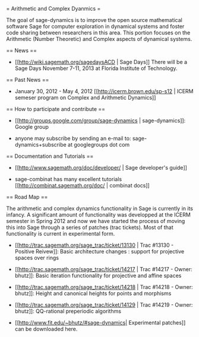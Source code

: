 = Arithmetic and Complex Dyanmics =

The goal of sage-dynamics is to improve the open source mathematical software Sage for computer exploration in dynamical systems and foster code sharing between researchers in this area. This portion focuses on the Arithmetic (Number Theoretic) and Complex aspects of dynamical systems.

== News ==

 * [[http://wiki.sagemath.org/sagedaysACD | Sage Days]] There will be a Sage Days November 7-11, 2013 at Florida Institute of Technology.

== Past News ==

 * January 30, 2012 - May 4, 2012 [[http://icerm.brown.edu/sp-s12 | ICERM semeser program on Complex and Arithmetic Dynamics]]

== How to participate and contribute ==

 * [[http://groups.google.com/group/sage-dynamics | sage-dynamics]]: Google group

  * anyone may subscribe by sending an e-mail to: sage-dynamics+subscribe at googlegroups dot com

== Documentation and Tutorials ==

 * [[http://www.sagemath.org/doc/developer/ | Sage developer's guide]]
 
 * sage-combinat has many excellent tutorials [[http://combinat.sagemath.org/doc/ | combinat docs]]

== Road Map ==

The arithmetic and complex dynamics functionality in Sage is currently in its infancy. A significant amount of functionality was developped at the ICERM semester in Spring 2012 and now we have started the process of moving this into Sage through a series of patches (trac tickets). Most of that functionality is current in experimental form.

 * [[http://trac.sagemath.org/sage_trac/ticket/13130 | Trac #13130 - Positive Reivew]]: Basic architecture changes : support for projective spaces over rings

 * [[http://trac.sagemath.org/sage_trac/ticket/14217 | Trac #14217 - Owner: bhutz]]: Basic iteration functionality for projective and affine spaces

 * [[http://trac.sagemath.org/sage_trac/ticket/14218 | Trac #14218 - Owner: bhutz]]: Height and canonical heights for points and morphisms

 * [[http://trac.sagemath.org/sage_trac/ticket/14129 | Trac #14219 - Owner: bhutz]]: QQ-rational preperiodic algorithms

 * [[http://www.fit.edu/~bhutz/#sage-dynamics| Experimental patches]] can be downloaded here.
